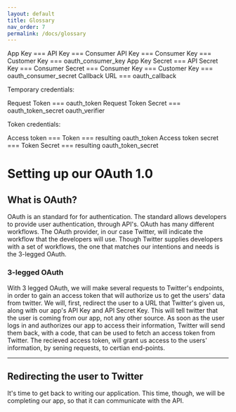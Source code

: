 ```yaml
---
layout: default
title: Glossary
nav_order: 7
permalink: /docs/glossary
---
```



App Key === API Key === Consumer API Key === Consumer Key === Customer Key === oauth_consumer_key
App Key Secret === API Secret Key === Consumer Secret === Consumer Key === Customer Key === oauth_consumer_secret
Callback URL === oauth_callback
 
Temporary credentials:

Request Token === oauth_token
Request Token Secret === oauth_token_secret
oauth_verifier
 
Token credentials:

Access token === Token === resulting oauth_token
Access token secret === Token Secret === resulting oauth_token_secret



# Setting up our OAuth 1.0

## What is OAuth?
OAuth is an standard for for authentication. The standard allows developers to provide user authentication, through API's. OAuth has many different workflows. The OAuth provider, in our case Twitter, will indicate the workflow that the developers will use. Though Twitter supplies developers with a set of workflows, the one that matches our intentions and needs is the 3-legged OAuth.

### 3-legged OAuth
With 3 legged OAuth, we will make several requests to Twitter's endpoints, in order to gain an access token that will authorize us to get the users' data from twitter. We will, first, redirect the user to a URL that Twitter's given us, along with our app's API Key and API Secret Key. This will tell twitter that the user is coming from our app, not any other source. As soon as the user logs in and authorizes our app to access their information, Twitter will send them back, with a code, that can be used to fetch an access token from Twitter. The recieved access token, will grant us access to the users' information, by sening requests, to certian end-points.
***
## Redirecting the user to Twitter
It's time to get back to writing our application. This time, though, we will be completing our app, so that it can communicate with the API.
    